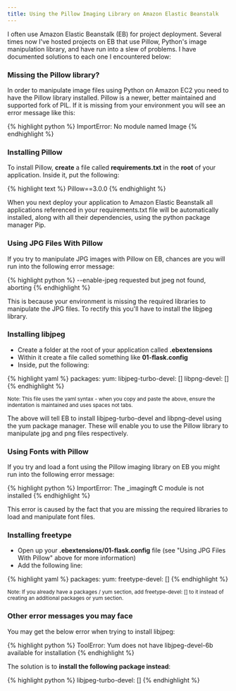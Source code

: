 ```yaml
---
title: Using the Pillow Imaging Library on Amazon Elastic Beanstalk
---
```


I often use Amazon Elastic Beanstalk (EB) for project deployment. Several times now I've hosted projects on EB that use Pillow, Python's image manipulation library, and have run into a slew of problems. I have documented solutions to each one I encountered below:

### Missing the Pillow library?

In order to manipulate image files using Python on Amazon EC2 you need to have the Pillow library installed. Pillow is a newer, better maintained and supported fork of PIL. If it is missing from your environment you will see an error message like this:

{% highlight python %}
ImportError: No module named Image
{% endhighlight %}

### Installing Pillow

To install Pillow, **create** a file called **requirements.txt** in the **root** of your application. Inside it, put the following:

{% highlight text %}
Pillow==3.0.0
{% endhighlight %}

When you next deploy your application to Amazon Elastic Beanstalk all applications referenced in your requirements.txt file will be automatically installed, along with all their dependencies, using the python package manager Pip.

### Using JPG Files With Pillow

If you try to manipulate JPG images with Pillow on EB, chances are you will run into the following error message:

{% highlight python %}
--enable-jpeg requested but jpeg not found, aborting
{% endhighlight %}

This is because your environment is missing the required libraries to manipulate the JPG files. To rectify this you'll have to install the libjpeg library. 

### Installing libjpeg

 - Create a folder at the root of your application called **.ebextensions**
 - Within it create a file called something like **01-flask.config**
 - Inside, put the following:

<!-- Hack to fix code after list markdown bug -->

{% highlight yaml %}
packages:
  yum:
    libjpeg-turbo-devel: []
    libpng-devel: []
{% endhighlight %}

<small>Note: This file uses the yaml syntax - when you copy and paste the above, ensure the indentation is maintained and uses spaces not tabs.</small>

The above will tell EB to install libjpeg-turbo-devel and libpng-devel using the yum package manager. These will enable you to use the Pillow library to manipulate jpg and png files respectively.

### Using Fonts with Pillow

If you try and load a font using the Pillow imaging library on EB you might run into the following error message:

{% highlight python %}
ImportError: The _imagingft C module is not installed
{% endhighlight %}

This error is caused by the fact that you are missing the required libraries to load and manipulate font files.

### Installing freetype

 - Open up your **.ebextensions/01-flask.config** file (see "Using JPG Files With Pillow" above for more information) 
 - Add the following line:

<!-- Hack to fix code after list markdown bug -->

{% highlight yaml %}
packages:
  yum:
    freetype-devel: []
{% endhighlight %}

<small>Note: If you already have a packages / yum section, add freetype-devel: [] to it instead of creating an additional packages or yum section.</small>

### Other error messages you may face

You may get the below error when trying to install libjpeg:

{% highlight python %}
ToolError: Yum does not have libjpeg-devel-6b available for installation
{% endhighlight %}

The solution is to **install the following package instead**:

{% highlight python %}
libjpeg-turbo-devel: []
{% endhighlight %}
